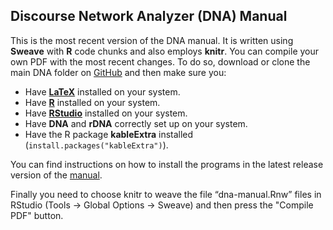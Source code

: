 ## Discourse Network Analyzer (DNA) Manual

This is the most recent version of the DNA manual. It is written using **Sweave** with **R** code chunks and also employs **knitr**. You can compile your own PDF with the most recent changes. To do so, download or clone the main DNA folder on [GitHub](https://github.com/leifeld/dna) and then make sure you:

* Have [**LaTeX**](https://www.latex-project.org/get/) installed on your system.
* Have [**R**](https://cloud.r-project.org/) installed on your system.
* Have [**RStudio**](https://www.rstudio.com/products/rstudio/download/#download) installed on your system.
* Have **DNA** and **rDNA** correctly set up on your system.
* Have the R package **kableExtra** installed (`install.packages("kableExtra")`).

You can find instructions on how to install the programs in the latest release version of the [manual](https://github.com/leifeld/dna/releases/download/v2.0-beta.20/dna-manual.pdf).

Finally you need to choose knitr to weave the file “dna-manual.Rnw” files in RStudio (Tools -> Global Options -> Sweave) and then press the "Compile PDF" button.